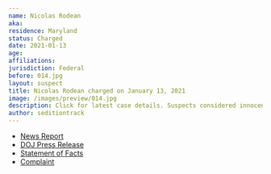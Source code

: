```yaml
---
name: Nicolas Rodean
aka:
residence: Maryland
status: Charged
date: 2021-01-13
age:
affiliations:
jurisdiction: Federal
before: 014.jpg
layout: suspect
title: Nicolas Rodean charged on January 13, 2021
image: /images/preview/014.jpg
description: Click for latest case details. Suspects considered innocent until proven guilty.
author: seditiontrack
---
```


- [News Report](https://baltimore.cbslocal.com/2021/01/13/maryland-man-nicholas-rodean-who-went-into-us-capitol-during-riots-wearing-work-badge-arrested-on-federal-charges/)
- [DOJ Press Release](https://www.justice.gov/usao-dc/pr/seven-charged-federal-court-following-events-united-capitol)
- [Statement of Facts](https://www.justice.gov/usao-dc/press-release/file/1353226/download)
- [Complaint](https://www.justice.gov/usao-dc/press-release/file/1353221/download)

